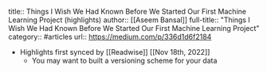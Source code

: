 title:: Things I Wish We Had Known Before We Started Our First Machine Learning Project (highlights)
author:: [[Aseem Bansal]]
full-title:: "Things I Wish We Had Known Before We Started Our First Machine Learning Project"
category:: #articles
url:: https://medium.com/p/336d1d6f2184

- Highlights first synced by [[Readwise]] [[Nov 18th, 2022]]
	- You may want to built a versioning scheme for your data